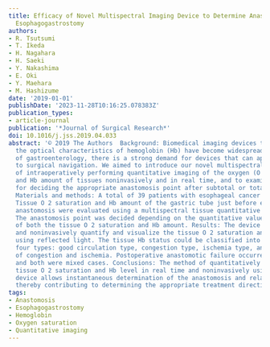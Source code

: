 ```yaml
---
title: Efficacy of Novel Multispectral Imaging Device to Determine Anastomosis for
  Esophagogastrostomy
authors:
- R. Tsutsumi
- T. Ikeda
- H. Nagahara
- H. Saeki
- Y. Nakashima
- E. Oki
- Y. Maehara
- M. Hashizume
date: '2019-01-01'
publishDate: '2023-11-28T10:16:25.078383Z'
publication_types:
- article-journal
publication: '*Journal of Surgical Research*'
doi: 10.1016/j.jss.2019.04.033
abstract: '© 2019 The Authors  Background: Biomedical imaging devices that utilize
  the optical characteristics of hemoglobin (Hb) have become widespread. In the field
  of gastroenterology, there is a strong demand for devices that can apply this technique
  to surgical navigation. We aimed to introduce our novel multispectral device capable
  of intraoperatively performing quantitative imaging of the oxygen (O 2 ) saturation
  and Hb amount of tissues noninvasively and in real time, and to examine its application
  for deciding the appropriate anastomosis point after subtotal or total esophagectomy.
  Materials and methods: A total of 39 patients with esophageal cancer were studied.
  Tissue O 2 saturation and Hb amount of the gastric tube just before esophagogastric
  anastomosis were evaluated using a multispectral tissue quantitative imaging device.
  The anastomosis point was decided depending on the quantitative values and patterns
  of both the tissue O 2 saturation and Hb amount. Results: The device can instantaneously
  and noninvasively quantify and visualize the tissue O 2 saturation and Hb amount
  using reflected light. The tissue Hb status could be classified into the following
  four types: good circulation type, congestion type, ischemia type, and mixed type
  of congestion and ischemia. Postoperative anastomotic failure occurred in 2 cases,
  and both were mixed cases. Conclusions: The method of quantitatively imaging the
  tissue O 2 saturation and Hb level in real time and noninvasively using a multispectral
  device allows instantaneous determination of the anastomosis and related organ conditions,
  thereby contributing to determining the appropriate treatment direction.'
tags:
- Anastomosis
- Esophagogastrostomy
- Hemoglobin
- Oxygen saturation
- Quantitative imaging
---
```

